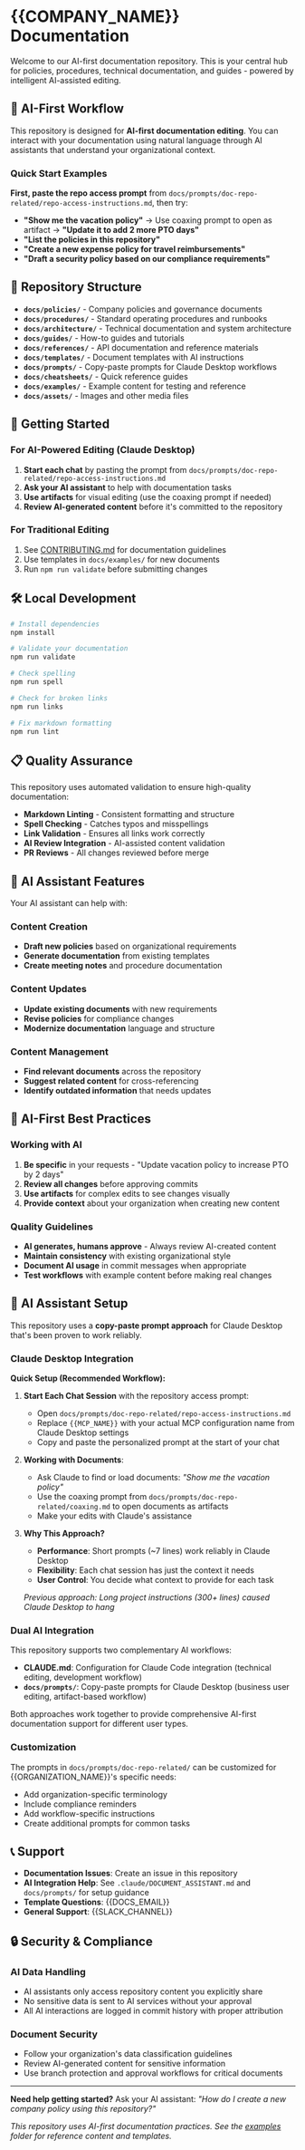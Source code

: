 # {{COMPANY_NAME}} Documentation

Welcome to our AI-first documentation repository. This is your central hub for policies, procedures, technical documentation, and guides - powered by intelligent AI-assisted editing.

## 🤖 AI-First Workflow

This repository is designed for **AI-first documentation editing**. You can interact with your documentation using natural language through AI assistants that understand your organizational context.

### Quick Start Examples

**First, paste the repo access prompt** from `docs/prompts/doc-repo-related/repo-access-instructions.md`, then try:

- **"Show me the vacation policy"** → Use coaxing prompt to open as artifact → **"Update it to add 2 more PTO days"**
- **"List the policies in this repository"**
- **"Create a new expense policy for travel reimbursements"**
- **"Draft a security policy based on our compliance requirements"**

## 📁 Repository Structure

- **`docs/policies/`** - Company policies and governance documents
- **`docs/procedures/`** - Standard operating procedures and runbooks
- **`docs/architecture/`** - Technical documentation and system architecture
- **`docs/guides/`** - How-to guides and tutorials
- **`docs/references/`** - API documentation and reference materials
- **`docs/templates/`** - Document templates with AI instructions
- **`docs/prompts/`** - Copy-paste prompts for Claude Desktop workflows
- **`docs/cheatsheets/`** - Quick reference guides
- **`docs/examples/`** - Example content for testing and reference
- **`docs/assets/`** - Images and other media files

## 🚀 Getting Started

### For AI-Powered Editing (Claude Desktop)
1. **Start each chat** by pasting the prompt from `docs/prompts/doc-repo-related/repo-access-instructions.md`
2. **Ask your AI assistant** to help with documentation tasks
3. **Use artifacts** for visual editing (use the coaxing prompt if needed)
4. **Review AI-generated content** before it's committed to the repository

### For Traditional Editing
1. See [CONTRIBUTING.md](CONTRIBUTING.md) for documentation guidelines
2. Use templates in `docs/examples/` for new documents
3. Run `npm run validate` before submitting changes

## 🛠️ Local Development

```bash
# Install dependencies
npm install

# Validate your documentation
npm run validate

# Check spelling
npm run spell

# Check for broken links
npm run links

# Fix markdown formatting
npm run lint
```

## 📋 Quality Assurance

This repository uses automated validation to ensure high-quality documentation:

- **Markdown Linting** - Consistent formatting and structure
- **Spell Checking** - Catches typos and misspellings
- **Link Validation** - Ensures all links work correctly
- **AI Review Integration** - AI-assisted content validation
- **PR Reviews** - All changes reviewed before merge

## 🤖 AI Assistant Features

Your AI assistant can help with:

### Content Creation
- **Draft new policies** based on organizational requirements
- **Generate documentation** from existing templates
- **Create meeting notes** and procedure documentation

### Content Updates
- **Update existing documents** with new requirements
- **Revise policies** for compliance changes
- **Modernize documentation** language and structure

### Content Management
- **Find relevant documents** across the repository
- **Suggest related content** for cross-referencing
- **Identify outdated information** that needs updates

## 📖 AI-First Best Practices

### Working with AI
1. **Be specific** in your requests - "Update vacation policy to increase PTO by 2 days"
2. **Review all changes** before approving commits
3. **Use artifacts** for complex edits to see changes visually
4. **Provide context** about your organization when creating new content

### Quality Guidelines
- **AI generates, humans approve** - Always review AI-created content
- **Maintain consistency** with existing organizational style
- **Document AI usage** in commit messages when appropriate
- **Test workflows** with example content before making real changes

## 🤖 AI Assistant Setup

This repository uses a **copy-paste prompt approach** for Claude Desktop that's been proven to work reliably.

### Claude Desktop Integration

**Quick Setup (Recommended Workflow):**

1. **Start Each Chat Session** with the repository access prompt:
   - Open `docs/prompts/doc-repo-related/repo-access-instructions.md`
   - Replace `{{MCP_NAME}}` with your actual MCP configuration name from Claude Desktop settings
   - Copy and paste the personalized prompt at the start of your chat

2. **Working with Documents**:
   - Ask Claude to find or load documents: *"Show me the vacation policy"*
   - Use the coaxing prompt from `docs/prompts/doc-repo-related/coaxing.md` to open documents as artifacts
   - Make your edits with Claude's assistance

3. **Why This Approach?**
   - **Performance**: Short prompts (~7 lines) work reliably in Claude Desktop
   - **Flexibility**: Each chat session has just the context it needs
   - **User Control**: You decide what context to provide for each task

   *Previous approach: Long project instructions (300+ lines) caused Claude Desktop to hang*

### Dual AI Integration

This repository supports two complementary AI workflows:

- **CLAUDE.md**: Configuration for Claude Code integration (technical editing, development workflow)
- **`docs/prompts/`**: Copy-paste prompts for Claude Desktop (business user editing, artifact-based workflow)

Both approaches work together to provide comprehensive AI-first documentation support for different user types.

### Customization

The prompts in `docs/prompts/doc-repo-related/` can be customized for {{ORGANIZATION_NAME}}'s specific needs:
- Add organization-specific terminology
- Include compliance reminders
- Add workflow-specific instructions
- Create additional prompts for common tasks

## 📞 Support

- **Documentation Issues**: Create an issue in this repository
- **AI Integration Help**: See `.claude/DOCUMENT_ASSISTANT.md` and `docs/prompts/` for setup guidance
- **Template Questions**: {{DOCS_EMAIL}}
- **General Support**: {{SLACK_CHANNEL}}

## 🔒 Security & Compliance

### AI Data Handling
- AI assistants only access repository content you explicitly share
- No sensitive data is sent to AI services without your approval
- All AI interactions are logged in commit history with proper attribution

### Document Security
- Follow your organization's data classification guidelines
- Review AI-generated content for sensitive information
- Use branch protection and approval workflows for critical documents

---

**Need help getting started?** Ask your AI assistant: *"How do I create a new company policy using this repository?"*

*This repository uses AI-first documentation practices. See the [examples](docs/examples/) folder for reference content and templates.*